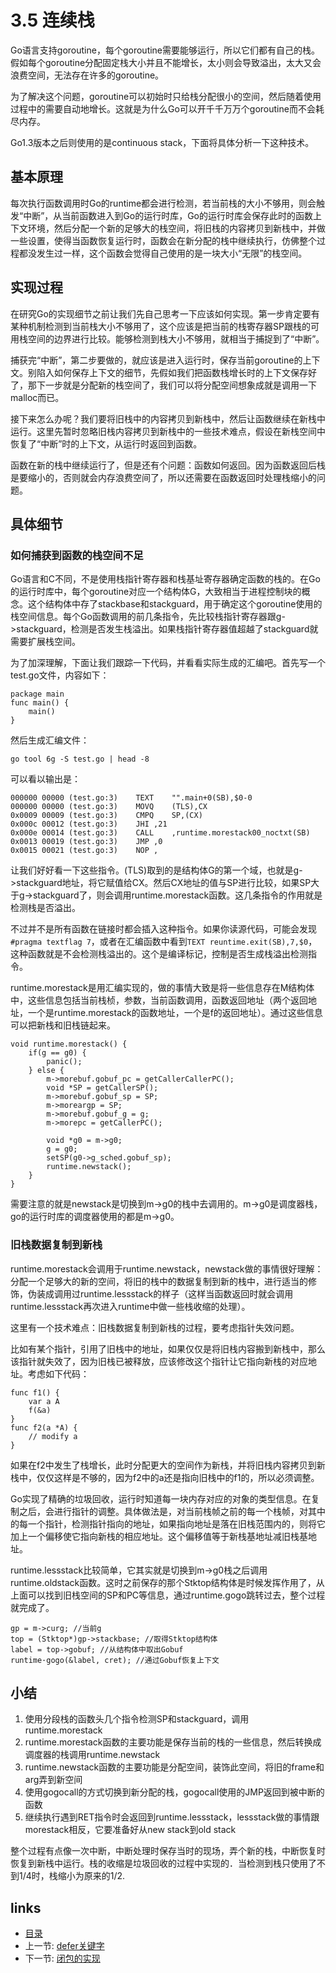# 3.5 连续栈

Go语言支持goroutine，每个goroutine需要能够运行，所以它们都有自己的栈。假如每个goroutine分配固定栈大小并且不能增长，太小则会导致溢出，太大又会浪费空间，无法存在许多的goroutine。

为了解决这个问题，goroutine可以初始时只给栈分配很小的空间，然后随着使用过程中的需要自动地增长。这就是为什么Go可以开千千万万个goroutine而不会耗尽内存。

Go1.3版本之后则使用的是continuous stack，下面将具体分析一下这种技术。

## 基本原理

每次执行函数调用时Go的runtime都会进行检测，若当前栈的大小不够用，则会触发“中断”，从当前函数进入到Go的运行时库，Go的运行时库会保存此时的函数上下文环境，然后分配一个新的足够大的栈空间，将旧栈的内容拷贝到新栈中，并做一些设置，使得当函数恢复运行时，函数会在新分配的栈中继续执行，仿佛整个过程都没发生过一样，这个函数会觉得自己使用的是一块大小“无限”的栈空间。

## 实现过程

在研究Go的实现细节之前让我们先自己思考一下应该如何实现。第一步肯定要有某种机制检测到当前栈大小不够用了，这个应该是把当前的栈寄存器SP跟栈的可用栈空间的边界进行比较。能够检测到栈大小不够用，就相当于捕捉到了“中断”。

捕获完“中断”，第二步要做的，就应该是进入运行时，保存当前goroutine的上下文。别陷入如何保存上下文的细节，先假如我们把函数栈增长时的上下文保存好了，那下一步就是分配新的栈空间了，我们可以将分配空间想象成就是调用一下malloc而已。

接下来怎么办呢？我们要将旧栈中的内容拷贝到新栈中，然后让函数继续在新栈中运行。这里先暂时忽略旧栈内容拷贝到新栈中的一些技术难点，假设在新栈空间中恢复了“中断”时的上下文，从运行时返回到函数。

函数在新的栈中继续运行了，但是还有个问题：函数如何返回。因为函数返回后栈是要缩小的，否则就会内存浪费空间了，所以还需要在函数返回时处理栈缩小的问题。

## 具体细节

### 如何捕获到函数的栈空间不足

Go语言和C不同，不是使用栈指针寄存器和栈基址寄存器确定函数的栈的。在Go的运行时库中，每个goroutine对应一个结构体G，大致相当于进程控制块的概念。这个结构体中存了stackbase和stackguard，用于确定这个goroutine使用的栈空间信息。每个Go函数调用的前几条指令，先比较栈指针寄存器跟g->stackguard，检测是否发生栈溢出。如果栈指针寄存器值超越了stackguard就需要扩展栈空间。

为了加深理解，下面让我们跟踪一下代码，并看看实际生成的汇编吧。首先写一个test.go文件，内容如下：

	package main
	func main() {
		main()
	}

然后生成汇编文件：

	go tool 6g -S test.go | head -8

可以看以输出是：

	000000 00000 (test.go:3)	TEXT	"".main+0(SB),$0-0
	000000 00000 (test.go:3)	MOVQ	(TLS),CX
	0x0009 00009 (test.go:3)	CMPQ	SP,(CX)
	0x000c 00012 (test.go:3)	JHI	,21
	0x000e 00014 (test.go:3)	CALL	,runtime.morestack00_noctxt(SB)
	0x0013 00019 (test.go:3)	JMP	,0
	0x0015 00021 (test.go:3)	NOP	,

让我们好好看一下这些指令。(TLS)取到的是结构体G的第一个域，也就是g->stackguard地址，将它赋值给CX。然后CX地址的值与SP进行比较，如果SP大于g->stackguard了，则会调用runtime.morestack函数。这几条指令的作用就是检测栈是否溢出。

不过并不是所有函数在链接时都会插入这种指令。如果你读源代码，可能会发现`#pragma textflag 7`，或者在汇编函数中看到`TEXT reuntime.exit(SB),7,$0`，这种函数就是不会检测栈溢出的。这个是编译标记，控制是否生成栈溢出检测指令。

runtime.morestack是用汇编实现的，做的事情大致是将一些信息存在M结构体中，这些信息包括当前栈桢，参数，当前函数调用，函数返回地址（两个返回地址，一个是runtime.morestack的函数地址，一个是f的返回地址）。通过这些信息可以把新栈和旧栈链起来。


	void runtime.morestack() {
		if(g == g0) {
			panic();
		} else {
			m->morebuf.gobuf_pc = getCallerCallerPC();
			void *SP = getCallerSP();
			m->morebuf.gobuf_sp = SP;
			m->moreargp = SP;
			m->morebuf.gobuf_g = g;
			m->morepc = getCallerPC();
			
			void *g0 = m->g0;
			g = g0;
			setSP(g0->g_sched.gobuf_sp);
			runtime.newstack();
		}
	}

需要注意的就是newstack是切换到m->g0的栈中去调用的。m->g0是调度器栈，go的运行时库的调度器使用的都是m->g0。

### 旧栈数据复制到新栈

runtime.morestack会调用于runtime.newstack，newstack做的事情很好理解：分配一个足够大的新的空间，将旧的栈中的数据复制到新的栈中，进行适当的修饰，伪装成调用过runtime.lessstack的样子（这样当函数返回时就会调用runtime.lessstack再次进入runtime中做一些栈收缩的处理）。

这里有一个技术难点：旧栈数据复制到新栈的过程，要考虑指针失效问题。

比如有某个指针，引用了旧栈中的地址，如果仅仅是将旧栈内容搬到新栈中，那么该指针就失效了，因为旧栈已被释放，应该修改这个指针让它指向新栈的对应地址。考虑如下代码：

	func f1() {
		var a A
		f(&a)
	}
	func f2(a *A) {
		// modify a
	}

如果在f2中发生了栈增长，此时分配更大的空间作为新栈，并将旧栈内容拷贝到新栈中，仅仅这样是不够的，因为f2中的a还是指向旧栈中的f1的，所以必须调整。

Go实现了精确的垃圾回收，运行时知道每一块内存对应的对象的类型信息。在复制之后，会进行指针的调整。具体做法是，对当前栈帧之前的每一个栈帧，对其中的每一个指针，检测指针指向的地址，如果指向地址是落在旧栈范围内的，则将它加上一个偏移使它指向新栈的相应地址。这个偏移值等于新栈基地址减旧栈基地址。

runtime.lessstack比较简单，它其实就是切换到m->g0栈之后调用runtime.oldstack函数。这时之前保存的那个Stktop结构体是时候发挥作用了，从上面可以找到旧栈空间的SP和PC等信息，通过runtime.gogo跳转过去，整个过程就完成了。

	gp = m->curg; //当前g
	top = (Stktop*)gp->stackbase; //取得Stktop结构体
	label = top->gobuf; //从结构体中取出Gobuf
	runtime·gogo(&label, cret); //通过Gobuf恢复上下文


## 小结

1. 使用分段栈的函数头几个指令检测SP和stackguard，调用runtime.morestack
2. runtime.morestack函数的主要功能是保存当前的栈的一些信息，然后转换成调度器的栈调用runtime.newstack
3. runtime.newstack函数的主要功能是分配空间，装饰此空间，将旧的frame和arg弄到新空间
4. 使用gogocall的方式切换到新分配的栈，gogocall使用的JMP返回到被中断的函数
5. 继续执行遇到RET指令时会返回到runtime.lessstack，lessstack做的事情跟morestack相反，它要准备好从new stack到old stack
  
整个过程有点像一次中断，中断处理时保存当时的现场，弄个新的栈，中断恢复时恢复到新栈中运行。栈的收缩是垃圾回收的过程中实现的．当检测到栈只使用了不到1/4时，栈缩小为原来的1/2.

## links
   * [目录](<preface.md>)
   * 上一节: [defer关键字](<03.4.md>)
   * 下一节: [闭包的实现](<03.6.md>)